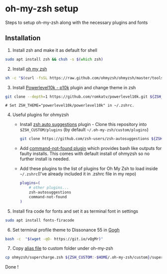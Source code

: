 
# oh-my-zsh setup
Steps to setup oh-my-zsh along with the necessary plugins and fonts

## Installation
1. Install zsh and make it as default for shell
  ```zsh
  sudo apt install zsh && chsh -s $(which zsh)
  ```

2. Install [oh my zsh](https://ohmyz.sh/#install)
  ```zsh
  sh -c "$(curl -fsSL https://raw.github.com/ohmyzsh/ohmyzsh/master/tools/install.sh)"
  ```

3. Install [Powerlevel10k - p10k](https://github.com/romkatv/powerlevel10k#oh-my-zsh) plugin and change theme in zsh
  ```zsh
  git clone --depth=1 https://github.com/romkatv/powerlevel10k.git ${ZSH_CUSTOM:-$HOME/.oh-my-zsh/custom}/themes/powerlevel10k
  ```
    # Set ZSH_THEME="powerlevel10k/powerlevel10k" in ~/.zshrc.

4. Useful plugins for ohmyzsh 
    - Install [zsh auto suggestions](https://github.com/zsh-users/zsh-autosuggestions) plugin - Clone this repository into `$ZSH_CUSTOM/plugins` (by default `~/.oh-my-zsh/custom/plugins`)

      ```zsh
      git clone https://github.com/zsh-users/zsh-autosuggestions ${ZSH_CUSTOM:-~/.oh-my-zsh/custom}/plugins/zsh-autosuggestions
      ```
    - Add [command-not-found plugin](https://github.com/ohmyzsh/ohmyzsh/blob/master/plugins/command-not-found/command-not-found.plugin.zsh) which provides bash like outputs for faulty installs. This comes with default install of ohmyzsh so no further install is needed.
    - Add these plugins to the list of plugins for Oh My Zsh to load inside `~/.zshrc`(I've already included it in .zshrc file in my repo)
      ```zsh
      plugins=( 
          # other plugins...
          zsh-autosuggestions
          command-not-found
      )
      ```

5. Install fira code for fonts and set it as terminal font in settings
  ```zsh
  sudo apt install fonts-firacode 
  ```

6. Set terminal profile theme to Dissonance 55 in [Gogh](https://mayccoll.github.io/Gogh/)
  ```zsh
  bash -c  "$(wget -qO- https://git.io/vQgMr)" 
  ``` 
7. Copy [alias file](supercharge.zsh) to custom folder under oh-my-zsh
  ```zsh
  cp ohmyzsh/supercharge.zsh ${ZSH_CUSTOM:-$HOME/.oh-my-zsh/custom}/supercharge.zsh
  ```

Done !
